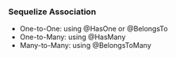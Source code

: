 ### Sequelize Association

- One-to-One: using @HasOne or @BelongsTo
- One-to-Many: using @HasMany
- Many-to-Many: using @BelongsToMany
